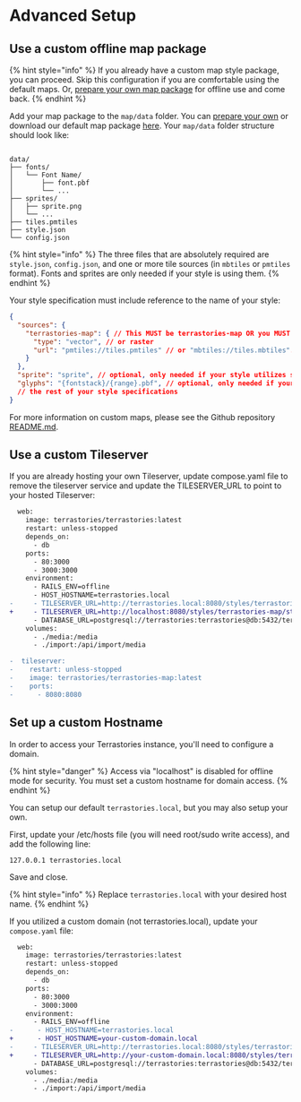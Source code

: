 # Advanced Setup

## Use a custom offline map package

{% hint style="info" %}
If you already have a custom map style package, you can proceed. Skip this configuration if you are comfortable using the default maps. Or, [prepare your own map package](../../../operating-terrastories-offline/preparing-offline-map-packages.md) for offline use and come back.
{% endhint %}

Add your map package to the `map/data` folder. You can [prepare your own](../../../operating-terrastories-offline/preparing-offline-map-packages.md) or download our default map package [here](https://github.com/Terrastories/default-offline-map/). Your `map/data` folder structure should look like:

```

data/
├── fonts/
│   └── Font Name/
│       ├── font.pbf
│       └── ...
├── sprites/
│   ├── sprite.png
│   └── ...
├── tiles.pmtiles
├── style.json
└── config.json
```

{% hint style="info" %}
The three files that are absolutely required are `style.json`, `config.json`, and one or more tile sources (in `mbtiles` or `pmtiles` format). Fonts and sprites are only needed if your style is using them.&#x20;
{% endhint %}

Your style specification must include reference to the name of your style:

```json
{
  "sources": {
    "terrastories-map": { // This MUST be terrastories-map OR you MUST update the config.json file to reflect your chosen name
      "type": "vector", // or raster
      "url": "pmtiles://tiles.pmtiles" // or "mbtiles://tiles.mbtiles". If your tile filename has a different name instead of "tiles", then change that too.
    }
  },
  "sprite": "sprite", // optional, only needed if your style utilizes sprites by name
  "glyphs": "{fontstack}/{range}.pbf", // optional, only needed if your style utilizes fonts by name
  // the rest of your style specifications
}
```

For more information on custom maps, please see the Github repository [README.md](https://github.com/Terrastories/offline-field-kit/blob/main/map/README.md).

## Use a custom Tileserver

If you are already hosting your own Tileserver, update compose.yaml file to remove the tileserver service and update the TILESERVER\_URL to point to your hosted Tileserver:

```diff
  web:
    image: terrastories/terrastories:latest
    restart: unless-stopped
    depends_on:
      - db
    ports:
      - 80:3000
      - 3000:3000
    environment:
      - RAILS_ENV=offline
      - HOST_HOSTNAME=terrastories.local
-     - TILESERVER_URL=http://terrastories.local:8080/styles/terrastories-map/style.json
+     - TILESERVER_URL=http://localhost:8080/styles/terrastories-map/style.json
      - DATABASE_URL=postgresql://terrastories:terrastories@db:5432/terrastories
    volumes:
      - ./media:/media
      - ./import:/api/import/media

-  tileserver:
-    restart: unless-stopped
-    image: terrastories/terrastories-map:latest
-    ports:
-      - 8080:8080
```

## Set up a custom Hostname

In order to access your Terrastories instance, you'll need to configure a domain.&#x20;

{% hint style="danger" %}
Access via "localhost" is disabled for offline mode for security. You must set a custom hostname for domain access.
{% endhint %}

You can setup our default `terrastories.local`, but you may also setup your own.

First, update your /etc/hosts file (you will need root/sudo write access), and add the following line:

```
127.0.0.1 terrastories.local
```

Save and close.

{% hint style="info" %}
Replace `terrastories.local` with your desired host name.
{% endhint %}

If you utilized a custom domain (not terrastories.local), update your `compose.yaml` file:

```diff
  web:
    image: terrastories/terrastories:latest
    restart: unless-stopped
    depends_on:
      - db
    ports:
      - 80:3000
      - 3000:3000
    environment:
      - RAILS_ENV=offline
-      - HOST_HOSTNAME=terrastories.local
+      - HOST_HOSTNAME=your-custom-domain.local
-     - TILESERVER_URL=http://terrastories.local:8080/styles/terrastories-map/style.json
+     - TILESERVER_URL=http://your-custom-domain.local:8080/styles/terrastories-map/style.json
      - DATABASE_URL=postgresql://terrastories:terrastories@db:5432/terrastories
    volumes:
      - ./media:/media
      - ./import:/api/import/media
```
